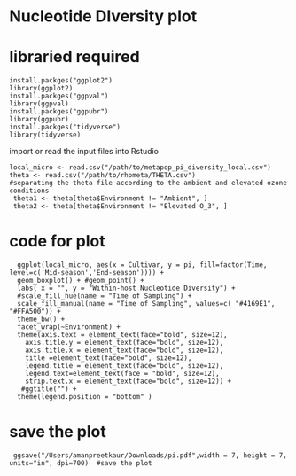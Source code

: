 # Nucleotide DIversity plot

# libraried required

    install.packges("ggplot2")
    library(ggplot2)
    install.packges("ggpval")
    library(ggpval)
    install.packges("ggpubr")
    library(ggpubr)
    install.packges("tidyverse")
    library(tidyverse) 

import or read the input files into Rstudio

    local_micro <- read.csv("/path/to/metapop_pi_diversity_local.csv")
    theta <- read.csv("/path/to/rhometa/THETA.csv")
    #separating the theta file according to the ambient and elevated ozone conditions
     theta1 <- theta[theta$Environment != "Ambient", ]
     theta2 <- theta[theta$Environment != "Elevated O_3", ]

# code for plot

      ggplot(local_micro, aes(x = Cultivar, y = pi, fill=factor(Time, level=c('Mid-season','End-season')))) +   
      geom_boxplot() + #geom_point() +
      labs( x = "", y = "Within-host Nucleotide Diversity") +
      #scale_fill_hue(name = "Time of Sampling") + 
      scale_fill_manual(name = "Time of Sampling", values=c( "#4169E1", "#FFA500")) +
      theme_bw() + 
      facet_wrap(~Environment) +
      theme(axis.text = element_text(face="bold", size=12), 
        axis.title.y = element_text(face="bold", size=12),
        axis.title.x = element_text(face="bold", size=12),
        title =element_text(face="bold", size=12),
        legend.title = element_text(face="bold", size=12),
        legend.text=element_text(face = "bold", size=12),
        strip.text.x = element_text(face="bold", size=12)) +
       #ggtitle("") +
      theme(legend.position = "bottom" ) 
      
# save the plot 
     ggsave("/Users/amanpreetkaur/Downloads/pi.pdf",width = 7, height = 7, units="in", dpi=700)  #save the plot


